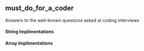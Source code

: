 ## must_do_for_a_coder
Answers to the well-known questions asked at coding interviews

#### String Implimentations
#### Array Implimentations

